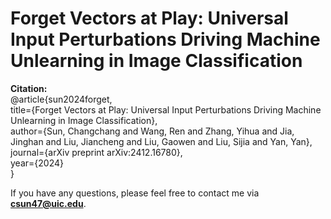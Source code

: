 # Forget Vectors at Play: Universal Input Perturbations Driving Machine Unlearning in Image Classification

**Citation:**<br>
@article{sun2024forget,<br>
        title={Forget Vectors at Play: Universal Input Perturbations Driving Machine Unlearning in Image Classification},<br>
        author={Sun, Changchang and Wang, Ren and Zhang, Yihua and Jia, Jinghan and Liu, Jiancheng and Liu, Gaowen and Liu, Sijia and Yan, Yan},<br>
        journal={arXiv preprint arXiv:2412.16780},<br>
        year={2024}<br>
}

If you have any questions, please feel free to contact me via **[csun47@uic.edu](mailto:csun47@uic.edu)**.
